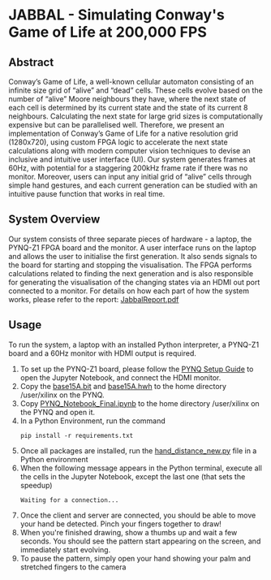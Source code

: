 # JABBAL - Simulating Conway's Game of Life at 200,000 FPS
## Abstract
Conway’s Game of Life, a well-known cellular automaton consisting of an infinite size grid of “alive” and “dead” cells. These cells evolve based on the number of “alive” Moore neighbours they have, where the next state of each cell is determined by its current state and the state of its current 8 neighbours. Calculating the next state for large grid sizes is computationally expensive but can be parallelised well. Therefore, we present an implementation of Conway’s Game of Life for a native resolution grid (1280x720), using custom FPGA logic to accelerate the next state calculations along with modern computer vision techniques to devise an inclusive and intuitive user interface (UI). Our system generates frames at 60Hz, with potential for a staggering 200kHz frame rate if there was no monitor. Moreover, users can input any initial grid of “alive” cells through simple hand gestures, and each current generation can be studied with an intuitive pause function that works in real time.

## System Overview
Our system consists of three separate pieces of hardware - a laptop, the PYNQ-Z1 FPGA board and the monitor. A user interface runs on the laptop and allows the user to initialise the first generation. It also sends signals to the board for starting and stopping the visualisation. The FPGA performs calculations related to finding the next generation and is also responsible for generating the visualisation of the changing states via an HDMI out port connected to a monitor. For details on how each part of how the system works, please refer to the report: [JabbalReport.pdf](https://github.com/lolzio5/JABBAL/blob/main/JabbalReport.pdf)

## Usage
To run the system, a laptop with an installed Python interpreter, a PYNQ-Z1 board and a 60Hz monitor with HDMI output is required. 

1. To set up the PYNQ-Z1 board, please follow the [PYNQ Setup Guide](https://pynq.readthedocs.io/en/latest/getting_started/pynq_z1_setup.html) to open the Jupyter Notebook, and connect the HDMI monitor.
2. Copy the [base15A.bit](https://github.com/lolzio5/JABBAL/blob/main/Generated%20bit%20and%20hwh%20files/base15A.bit) and [base15A.hwh](https://github.com/lolzio5/JABBAL/blob/main/Generated%20bit%20and%20hwh%20files/base15A.hwh) to the home directory /user/xilinx on the PYNQ.
3. Copy [PYNQ_Notebook_Final.ipynb](https://github.com/lolzio5/JABBAL/blob/main/Notebooks/PYNQ_Notebook_Final.ipynb) to the home directory /user/xilinx on the PYNQ and open it.
4. In a Python Environment, run the command
   ```shell
   pip install -r requirements.txt
   ```
6. Once all packages are installed, run the [hand_distance_new.py](https://github.com/lolzio5/JABBAL/blob/main/UI/hand_detection/hand_distance_new.py) file in a Python environment
7. When the following message appears in the Python terminal, execute all the cells in the Jupyter Notebook, except the last one (that sets the speedup)
   ```
   Waiting for a connection...
   ```
8. Once the client and server are connected, you should be able to move your hand be detected. Pinch your fingers together to draw!
9. When you're finished drawing, show a thumbs up and wait a few seconds. You should see the pattern start appearing on the screen, and immediately start evolving.
10. To pause the pattern, simply open your hand showing your palm and stretched fingers to the camera

